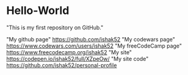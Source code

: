 # Hello-World
 "This is my first repository on GitHub."
 
 "My github page"
 https://github.com/ishak52
 "My codewars page"
 https://www.codewars.com/users/ishak52
 "My freeCodeCamp page"
 https://www.freecodecamp.org/ishak52
 "My site"
 https://codepen.io/ishak52/full/XZpeOw/
 "My site code"
https://github.com/ishak52/personal-profile
